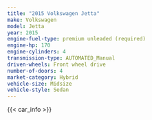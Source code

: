 ```yaml
---
title: "2015 Volkswagen Jetta"
make: Volkswagen
model: Jetta
year: 2015
engine-fuel-type: premium unleaded (required)
engine-hp: 170
engine-cylinders: 4
transmission-type: AUTOMATED_Manual
driven-wheels: Front wheel drive
number-of-doors: 4
market-category: Hybrid
vehicle-size: Midsize
vehicle-style: Sedan
---
```


{{< car_info >}}
